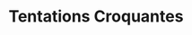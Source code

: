 ---
title: "Tentations Croquantes"
url: /rumersheim-le-haut/tentations-croquantes/
shop: Konditorei
---